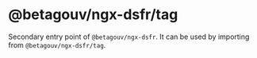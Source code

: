 # @betagouv/ngx-dsfr/tag

Secondary entry point of `@betagouv/ngx-dsfr`. It can be used by importing from `@betagouv/ngx-dsfr/tag`.
